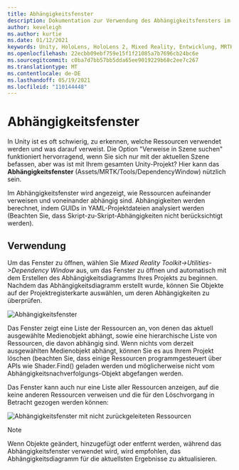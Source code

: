```yaml
---
title: Abhängigkeitsfenster
description: Dokumentation zur Verwendung des Abhängigkeitsfensters im MRTK
author: keveleigh
ms.author: kurtie
ms.date: 01/12/2021
keywords: Unity, HoloLens, HoloLens 2, Mixed Reality, Entwicklung, MRTK,
ms.openlocfilehash: 22ecbb09ebf759e15f1f21085a7b7696cb24bc6e
ms.sourcegitcommit: c0ba7d7bb57bb5dda65ee9019229b68c2ee7c267
ms.translationtype: MT
ms.contentlocale: de-DE
ms.lasthandoff: 05/19/2021
ms.locfileid: "110144448"
---
```

# <a name="dependency-window"></a>Abhängigkeitsfenster

In Unity ist es oft schwierig, zu erkennen, welche Ressourcen verwendet werden und was darauf verweist. Die Option "Verweise in Szene suchen" funktioniert hervorragend, wenn Sie sich nur mit der aktuellen Szene befassen, aber was ist mit Ihrem gesamten Unity-Projekt? Hier kann das **Abhängigkeitsfenster** (Assets/MRTK/Tools/DependencyWindow) nützlich sein.

Im Abhängigkeitsfenster wird angezeigt, wie Ressourcen aufeinander verweisen und voneinander abhängig sind. Abhängigkeiten werden berechnet, indem GUIDs in YAML-Projektdateien analysiert werden (Beachten Sie, dass Skript-zu-Skript-Abhängigkeiten nicht berücksichtigt werden).

## <a name="usage"></a>Verwendung

Um das Fenster zu öffnen, wählen Sie *Mixed Reality Toolkit->Utilities->Dependency Window* aus, um das Fenster zu öffnen und automatisch mit dem Erstellen des Abhängigkeitsdiagramms Ihres Projekts zu beginnen. Nachdem das Abhängigkeitsdiagramm erstellt wurde, können Sie Objekte auf der Projektregisterkarte auswählen, um deren Abhängigkeiten zu überprüfen.

![Abhängigkeitsfenster](../images/dependency-window/MRTK_Dependency_Window.png)

Das Fenster zeigt eine Liste der Ressourcen an, von denen das aktuell ausgewählte Medienobjekt abhängt, sowie eine hierarchische Liste von Ressourcen, die davon abhängig sind. Wenn nichts vom derzeit ausgewählten Medienobjekt abhängt, können Sie es aus Ihrem Projekt löschen (beachten Sie, dass einige Ressourcen programmgesteuert über APIs wie Shader.Find() geladen werden und möglicherweise nicht vom Abhängigkeitsnachverfolgungs-Objekt abgefangen werden.

Das Fenster kann auch nur eine Liste aller Ressourcen anzeigen, auf die keine anderen Ressourcen verweisen und die für den Löschvorgang in Betracht gezogen werden können:

![Abhängigkeitsfenster mit nicht zurückgeleiteten Ressourcen](../images/dependency-window/MRTK_Dependency_Window_Unreferenced.png)

> [!NOTE]
> Wenn Objekte geändert, hinzugefügt oder entfernt werden, während das Abhängigkeitsfenster verwendet wird, wird empfohlen, das Abhängigkeitsdiagramm für die aktuellsten Ergebnisse zu aktualisieren.
